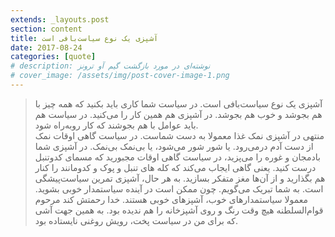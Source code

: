```yaml
---
extends: _layouts.post
section: content
title: آشپزی یک نوع سیاست‌بافی است
date: 2017-08-24
categories: [quote]
# description: نوشته‌ای در مورد بازگشت گیم آو ترونز
# cover_image: /assets/img/post-cover-image-1.png
---
```






>آشپزی یک نوع سیاست‌بافی است. در سیاست شما کاری باید بکنید که همه چیز با هم بجوشد و خوب هم بجوشد. در آشپزی هم همین کار را می‌کنید. در سیاست هم باید عوامل با هم بجوشند که کار روبه‌راه شود.  
منتهی در آشپزی نمک غذا معمولا به دست شماست. در سیاست گاهی اوقات نمک از دست آدم درمی‌رود. یا شور شور می‌شود، یا بی‌نمک بی‌نمک. در آشپزی شما بادمجان و غوره را می‌پزید، در سیاست گاهی اوقات مجبورید که مسمای کدوتنبل درست کنید. یعنی گاهی ایجاب می‌کند که کله های تنبل و پوک و کدومانند را کنار هم بگذارید و از آن‌ها مغز متفکر بسازید. به هر حال، آشپزی تمرین سیاست‌پیشگی است. به شما تبریک می‌گویم. چون ممکن است در آینده سیاستمدار خوبی بشوید. معمولا سیاستمدارهای خوب، آشپزهای خوبی هستند. خدا رحمتش کند مرحوم قوام‌السلطنه هیچ وقت رنگ و روی آشپزخانه را هم ندیده بود. به همین جهت آشی که برای من در سیاست پخت، رویش روغنی نایستاده بود.